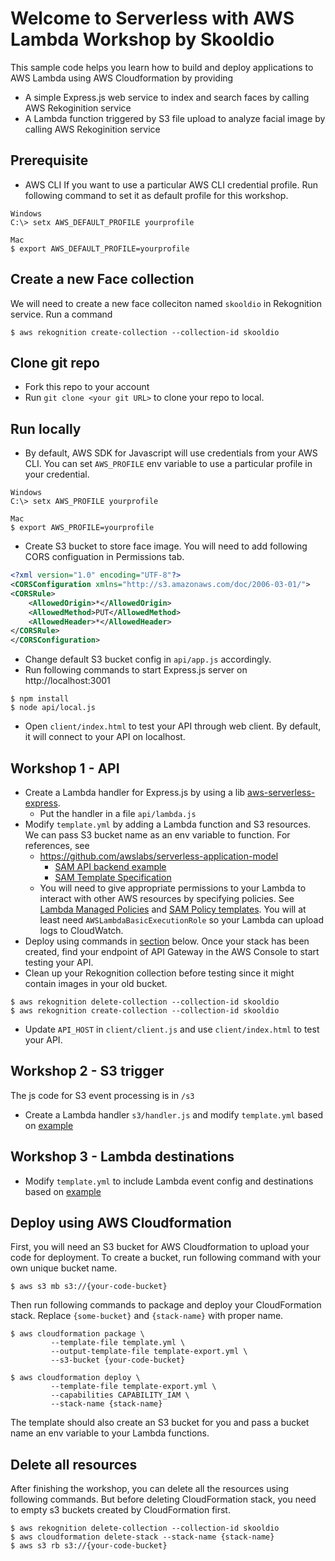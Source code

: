 Welcome to Serverless with AWS Lambda Workshop by Skooldio 
==============================================

This sample code helps you learn how to build and deploy applications to AWS Lambda using AWS Cloudformation by providing
* A simple Express.js web service to index and search faces by calling AWS Rekoginition service
* A Lambda function triggered by S3 file upload to analyze facial image by calling AWS Rekoginition service

## Prerequisite

* AWS CLI
If you want to use a particular AWS CLI credential profile. Run following command to set it as default profile for this workshop. 
```shell
Windows
C:\> setx AWS_DEFAULT_PROFILE yourprofile

Mac
$ export AWS_DEFAULT_PROFILE=yourprofile
``` 

## Create a new Face collection
We will need to create a new face colleciton named `skooldio` in Rekognition service. Run a command
```shell
$ aws rekognition create-collection --collection-id skooldio
```

## Clone git repo
* Fork this repo to your account
* Run ```git clone <your git URL>``` to clone your repo to local.

## Run locally
* By default, AWS SDK for Javascript will use credentials from your AWS CLI. You can set `AWS_PROFILE` env variable to use a particular profile in your credential.
```shell
Windows
C:\> setx AWS_PROFILE yourprofile

Mac
$ export AWS_PROFILE=yourprofile
``` 
* Create S3 bucket to store face image. You will need to add following CORS configuation in Permissions tab.
```xml
<?xml version="1.0" encoding="UTF-8"?>
<CORSConfiguration xmlns="http://s3.amazonaws.com/doc/2006-03-01/">
<CORSRule>
    <AllowedOrigin>*</AllowedOrigin>
    <AllowedMethod>PUT</AllowedMethod>
    <AllowedHeader>*</AllowedHeader>
</CORSRule>
</CORSConfiguration>
```
* Change default S3 bucket config in ```api/app.js``` accordingly.
* Run following commands to start Express.js server on http://localhost:3001
```shell
$ npm install
$ node api/local.js
```
* Open ```client/index.html``` to test your API through web client. By default, it will connect to your API on localhost. 

## Workshop 1 - API
* Create a Lambda handler for Express.js by using a lib [aws-serverless-express](https://github.com/awslabs/aws-serverless-express).
  * Put the handler in a file ```api/lambda.js``` 
* Modify `template.yml` by adding a Lambda function and S3 resources. We can pass S3 bucket name as an env variable to function. For references, see
  * https://github.com/awslabs/serverless-application-model
    * [SAM API backend example](https://github.com/awslabs/serverless-application-model/blob/master/examples/2016-10-31/api_backend/template.yaml)
    * [SAM Template Specification](https://github.com/awslabs/serverless-application-model/blob/master/versions/2016-10-31.md)
  * You will need to give appropriate permissions to your Lambda to interact with other AWS resources by specifying policies. See [Lambda Managed Policies](https://docs.aws.amazon.com/lambda/latest/dg/lambda-intro-execution-role.html) and [SAM Policy templates](https://docs.aws.amazon.com/serverless-application-model/latest/developerguide/serverless-policy-templates.html). You will at least need `AWSLambdaBasicExecutionRole` so your Lambda can upload logs to CloudWatch.
* Deploy using commands in [section](#deploy-using-aws-cloudformation) below. Once your stack has been created, find your endpoint of API Gateway in the AWS Console to start testing your API.
* Clean up your Rekognition collection before testing since it might contain images in your old bucket.
```
$ aws rekognition delete-collection --collection-id skooldio
$ aws rekognition create-collection --collection-id skooldio
```
* Update ```API_HOST``` in ```client/client.js``` and use ```client/index.html``` to test your API.

## Workshop 2 - S3 trigger
The js code for S3 event processing is in `/s3`
* Create a Lambda handler `s3/handler.js` and modify `template.yml` based on [example](https://github.com/awslabs/serverless-application-model/tree/develop/examples/2016-10-31/s3_processor)

## Workshop 3 - Lambda destinations
* Modify `template.yml` to include Lambda event config and destinations based on [example](https://github.com/awslabs/serverless-application-model/tree/develop/examples/2016-10-31/function_lambda_event_destinations)

## Deploy using AWS Cloudformation
First, you will need an S3 bucket for AWS Cloudformation to upload your code for deployment. To create a bucket, run following command with your own unique bucket name.
```shell
$ aws s3 mb s3://{your-code-bucket}
```

Then run following commands to package and deploy your CloudFormation stack. Replace `{some-bucket}` and `{stack-name}` with proper name.

```shell
$ aws cloudformation package \
         --template-file template.yml \
         --output-template-file template-export.yml \
         --s3-bucket {your-code-bucket}

$ aws cloudformation deploy \
         --template-file template-export.yml \
         --capabilities CAPABILITY_IAM \
         --stack-name {stack-name}
```
The template should also create an S3 bucket for you and pass a bucket name an env variable to your Lambda functions.

## Delete all resources
After finishing the workshop, you can delete all the resources using following commands. But before deleting CloudFormation stack, you need to empty s3 buckets created by CloudFormation first.
```shell
$ aws rekognition delete-collection --collection-id skooldio
$ aws cloudformation delete-stack --stack-name {stack-name}
$ aws s3 rb s3://{your-code-bucket}
```